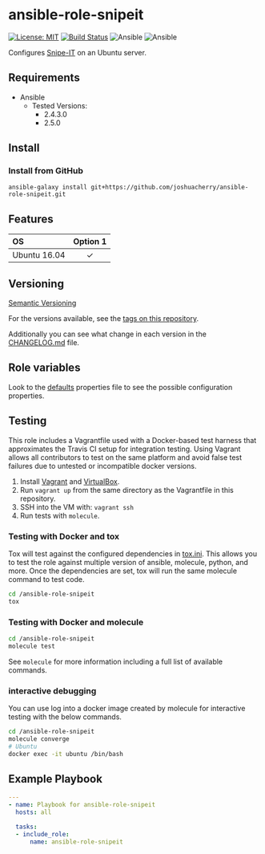 # ansible-role-snipeit

[![License: MIT](https://img.shields.io/badge/License-MIT-yellow.svg)](https://opensource.org/licenses/MIT)
[![Build Status](https://travis-ci.org/joshuacherry/ansible-role-snipeit.svg?branch=master)](https://travis-ci.org/joshuacherry/ansible-role-snipeit)
![Ansible](https://img.shields.io/badge/ansible-2.4.3.0-blue.svg)
![Ansible](https://img.shields.io/badge/ansible-2.5.0-blue.svg)

Configures [Snipe-IT](https://snipeitapp.com/) on an Ubuntu server.

## Requirements

- Ansible
  - Tested Versions:
    - 2.4.3.0
    - 2.5.0

## Install

### Install from GitHub

`ansible-galaxy install git+https://github.com/joshuacherry/ansible-role-snipeit.git`

## Features

| OS            | Option 1      |
| :------------ | :-----------: |
| Ubuntu 16.04  | ✓             |

## Versioning

[Semantic Versioning](http://semver.org/)

For the versions available, see the [tags on this repository](https://github.com/joshuacherry/ansible-role-snipeit/tags).

Additionally you can see what change in each version in the [CHANGELOG.md](CHANGELOG.md) file.

## Role variables

Look to the [defaults](defaults/main.yml) properties file to see the possible configuration properties.

## Testing

This role includes a Vagrantfile used with a Docker-based test harness that approximates the Travis CI setup for integration testing. Using Vagrant allows all contributors to test on the same platform and avoid false test failures due to untested or incompatible docker versions.

1. Install [Vagrant](https://www.vagrantup.com/) and [VirtualBox](https://www.virtualbox.org/).
1. Run `vagrant up` from the same directory as the Vagrantfile in this repository.
1. SSH into the VM with: `vagrant ssh`
1. Run tests with `molecule`.

### Testing with Docker and tox

Tox will test against the configured dependencies in [tox.ini](tox.ini). This allows you to test the role against multiple version of ansible, molecule, python, and more. Once the dependencies are set, tox will run the same molecule command to test code.

```bash
cd /ansible-role-snipeit
tox
```

### Testing with Docker and molecule

```bash
cd /ansible-role-snipeit
molecule test
```

See `molecule` for more information including a full list of available commands.

### interactive debugging

You can use log into a docker image created by molecule for interactive testing with the below commands.

```bash
cd /ansible-role-snipeit
molecule converge
# Ubuntu
docker exec -it ubuntu /bin/bash
```

## Example Playbook

```yaml
---
- name: Playbook for ansible-role-snipeit
  hosts: all

  tasks:
  - include_role:
      name: ansible-role-snipeit
```